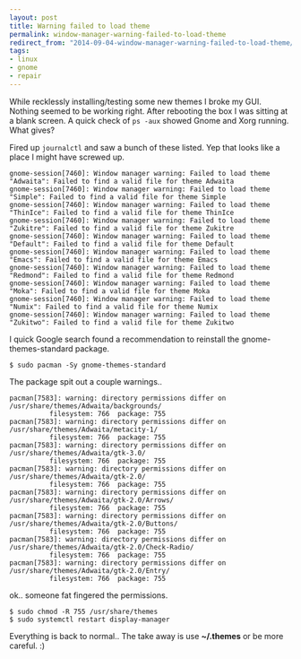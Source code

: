 ```yaml
---
layout: post
title: Warning failed to load theme
permalink: window-manager-warning-failed-to-load-theme
redirect_from: "2014-09-04-window-manager-warning-failed-to-load-theme/"
tags:
- linux
- gnome
- repair
---
```


While recklessly installing/testing some new themes I broke my GUI.
Nothing seemed to be working right. After rebooting the box I was sitting at a blank screen. A quick check of `ps -aux` showed Gnome and Xorg running. What gives?

Fired up `journalctl` and saw a bunch of these listed.
Yep that looks like a place I might have screwed up.

```console
gnome-session[7460]: Window manager warning: Failed to load theme "Adwaita": Failed to find a valid file for theme Adwaita
gnome-session[7460]: Window manager warning: Failed to load theme "Simple": Failed to find a valid file for theme Simple
gnome-session[7460]: Window manager warning: Failed to load theme "ThinIce": Failed to find a valid file for theme ThinIce
gnome-session[7460]: Window manager warning: Failed to load theme "Zukitre": Failed to find a valid file for theme Zukitre
gnome-session[7460]: Window manager warning: Failed to load theme "Default": Failed to find a valid file for theme Default
gnome-session[7460]: Window manager warning: Failed to load theme "Emacs": Failed to find a valid file for theme Emacs
gnome-session[7460]: Window manager warning: Failed to load theme "Redmond": Failed to find a valid file for theme Redmond
gnome-session[7460]: Window manager warning: Failed to load theme "Moka": Failed to find a valid file for theme Moka
gnome-session[7460]: Window manager warning: Failed to load theme "Numix": Failed to find a valid file for theme Numix
gnome-session[7460]: Window manager warning: Failed to load theme "Zukitwo": Failed to find a valid file for theme Zukitwo
```

I quick Google search found a recommendation to reinstall the gnome-themes-standard package.

```shell
$ sudo pacman -Sy gnome-themes-standard
```

The package spit out a couple warnings..

```console
pacman[7583]: warning: directory permissions differ on /usr/share/themes/Adwaita/backgrounds/
          filesystem: 766  package: 755
pacman[7583]: warning: directory permissions differ on /usr/share/themes/Adwaita/metacity-1/
          filesystem: 766  package: 755
pacman[7583]: warning: directory permissions differ on /usr/share/themes/Adwaita/gtk-3.0/
          filesystem: 766  package: 755
pacman[7583]: warning: directory permissions differ on /usr/share/themes/Adwaita/gtk-2.0/
          filesystem: 766  package: 755
pacman[7583]: warning: directory permissions differ on /usr/share/themes/Adwaita/gtk-2.0/Arrows/
          filesystem: 766  package: 755
pacman[7583]: warning: directory permissions differ on /usr/share/themes/Adwaita/gtk-2.0/Buttons/
          filesystem: 766  package: 755
pacman[7583]: warning: directory permissions differ on /usr/share/themes/Adwaita/gtk-2.0/Check-Radio/
          filesystem: 766  package: 755
pacman[7583]: warning: directory permissions differ on /usr/share/themes/Adwaita/gtk-2.0/Entry/
          filesystem: 766  package: 755
```

ok.. someone fat fingered the permissions.

```shell
$ sudo chmod -R 755 /usr/share/themes
$ sudo systemctl restart display-manager
```

Everything is back to normal.. The take away is use **~/.themes** or be more careful. :)

